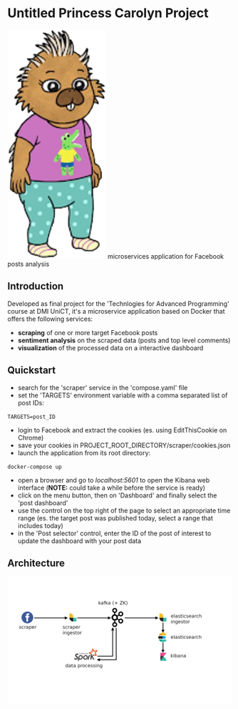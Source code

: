 # Untitled Princess Carolyn Project
![ruthie](Ruthie_S6B.png)
microservices application for Facebook posts analysis

## Introduction
Developed as final project for the 'Technlogies for Advanced Programming' course at DMI UniCT,
it's a microservice application based on Docker that offers the following services:
- **scraping** of one or more target Facebook posts
- **sentiment analysis** on the scraped data (posts and top level comments)
- **visualization** of the processed data on a interactive dashboard

## Quickstart
- search for the 'scraper' service in the 'compose.yaml' file
- set the 'TARGETS' environment variable with a comma separated list of post IDs:
```
TARGETS=post_ID
```
- login to Facebook and extract the cookies (es. using EditThisCookie on Chrome)
- save your cookies in PROJECT_ROOT_DIRECTORY/scraper/cookies.json
- launch the application from its root directory:
```
docker-compose up
```
- open a browser and go to *localhost:5601* to open the Kibana web interface (**NOTE:** could take a while before the service is ready)
- click on the menu button, then on 'Dashboard' and finally select the 'post dashboard'
- use the control on the top right of the page to select an appropriate time range (es. the target post was published today, select a range that includes today)
- in the 'Post selector' control, enter the ID of the post of interest to update the dashboard with your post data

## Architecture
![architecture](project_scheme.png)


